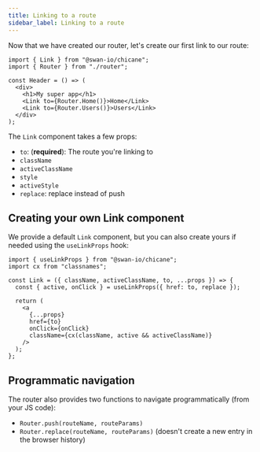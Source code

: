 ```yaml
---
title: Linking to a route
sidebar_label: Linking to a route
---
```


Now that we have created our router, let's create our first link to our route:

```tsx {7,8} title="src/Header.tsx"
import { Link } from "@swan-io/chicane";
import { Router } from "./router";

const Header = () => (
  <div>
    <h1>My super app</h1>
    <Link to={Router.Home()}>Home</Link>
    <Link to={Router.Users()}>Users</Link>
  </div>
);
```

The `Link` component takes a few props:

- `to`: (**required**): The route you're linking to
- `className`
- `activeClassName`
- `style`
- `activeStyle`
- `replace`: replace instead of push

## Creating your own Link component

We provide a default `Link` component, but you can also create yours if needed using the `useLinkProps` hook:

```tsx {5} title="src/Link.tsx"
import { useLinkProps } from "@swan-io/chicane";
import cx from "classnames";

const Link = ({ className, activeClassName, to, ...props }) => {
  const { active, onClick } = useLinkProps({ href: to, replace });

  return (
    <a
      {...props}
      href={to}
      onClick={onClick}
      className={cx(className, active && activeClassName)}
    />
  );
};
```

## Programmatic navigation

The router also provides two functions to navigate programmatically (from your JS code):

- `Router.push(routeName, routeParams)`
- `Router.replace(routeName, routeParams)` (doesn't create a new entry in the browser history)
